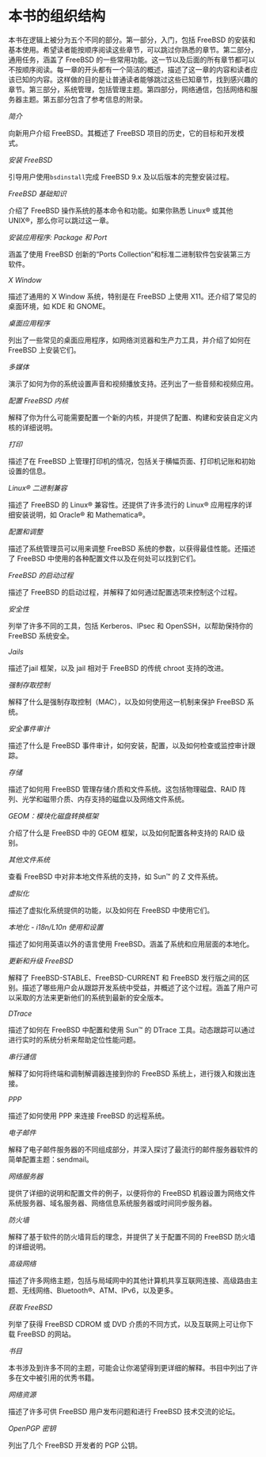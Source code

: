 # 本书的组织结构

本书在逻辑上被分为五个不同的部分。第一部分，入门，包括 FreeBSD 的安装和基本使用。希望读者能按顺序阅读这些章节，可以跳过你熟悉的章节。第二部分，通用任务，涵盖了 FreeBSD 的一些常用功能。这一节以及后面的所有章节都可以不按顺序阅读。每一章的开头都有一个简洁的概述，描述了这一章的内容和读者应该已知的内容。这样做的目的是让普通读者能够跳过这些已知章节，找到感兴趣的章节。第三部分，系统管理，包括管理主题。第四部分，网络通信，包括网络和服务器主题。第五部分包含了参考信息的附录。

*简介*

向新用户介绍 FreeBSD。其概述了 FreeBSD 项目的历史，它的目标和开发模式。

*安装 FreeBSD*

引导用户使用`bsdinstall`完成 FreeBSD 9.x 及以后版本的完整安装过程。

*FreeBSD 基础知识*

介绍了 FreeBSD 操作系统的基本命令和功能。如果你熟悉 Linux® 或其他 UNIX®，那么你可以跳过这一章。

*安装应用程序: Package 和 Port*

涵盖了使用 FreeBSD 创新的“Ports Collection”和标准二进制软件包安装第三方软件。

*X Window*

描述了通用的 X Window 系统，特别是在 FreeBSD 上使用 X11。还介绍了常见的桌面环境，如 KDE 和 GNOME。

*桌面应用程序*

列出了一些常见的桌面应用程序，如网络浏览器和生产力工具，并介绍了如何在 FreeBSD 上安装它们。

*多媒体*

演示了如何为你的系统设置声音和视频播放支持。还列出了一些音频和视频应用。

*配置 FreeBSD 内核*

解释了你为什么可能需要配置一个新的内核，并提供了配置、构建和安装自定义内核的详细说明。

*打印*

描述了在 FreeBSD 上管理打印机的情况，包括关于横幅页面、打印机记账和初始设置的信息。

*Linux® 二进制兼容*

描述了 FreeBSD 的 Linux® 兼容性。还提供了许多流行的 Linux® 应用程序的详细安装说明，如 Oracle® 和 Mathematica®。

*配置和调整*

描述了系统管理员可以用来调整 FreeBSD 系统的参数，以获得最佳性能。还描述了 FreeBSD 中使用的各种配置文件以及在何处可以找到它们。

*FreeBSD 的启动过程*

描述了 FreeBSD 的启动过程，并解释了如何通过配置选项来控制这个过程。

*安全性*

列举了许多不同的工具，包括 Kerberos、IPsec 和 OpenSSH，以帮助保持你的 FreeBSD 系统安全。

*Jails*

描述了jail 框架，以及 jail 相对于 FreeBSD 的传统 chroot 支持的改进。

*强制存取控制*

解释了什么是强制存取控制（MAC），以及如何使用这一机制来保护 FreeBSD 系统。

*安全事件审计*

描述了什么是 FreeBSD 事件审计，如何安装，配置，以及如何检查或监控审计跟踪。

*存储*

描述了如何用 FreeBSD 管理存储介质和文件系统。这包括物理磁盘、RAID 阵列、光学和磁带介质、内存支持的磁盘以及网络文件系统。

*GEOM：模块化磁盘转换框架*

介绍了什么是 FreeBSD 中的 GEOM 框架，以及如何配置各种支持的 RAID 级别。

*其他文件系统*

查看 FreeBSD 中对非本地文件系统的支持，如 Sun™ 的 Z 文件系统。

*虚拟化*

描述了虚拟化系统提供的功能，以及如何在 FreeBSD 中使用它们。

*本地化 - i18n/L10n 使用和设置*

描述了如何用英语以外的语言使用 FreeBSD。涵盖了系统和应用层面的本地化。

*更新和升级 FreeBSD*

解释了 FreeBSD-STABLE、FreeBSD-CURRENT 和 FreeBSD 发行版之间的区别。描述了哪些用户会从跟踪开发系统中受益，并概述了这个过程。涵盖了用户可以采取的方法来更新他们的系统到最新的安全版本。

*DTrace*

描述了如何在 FreeBSD 中配置和使用 Sun™ 的 DTrace 工具。动态跟踪可以通过进行实时的系统分析来帮助定位性能问题。

*串行通信*

解释了如何将终端和调制解调器连接到你的 FreeBSD 系统上，进行拨入和拨出连接。

*PPP*

描述了如何使用 PPP 来连接 FreeBSD 的远程系统。

*电子邮件*

解释了电子邮件服务器的不同组成部分，并深入探讨了最流行的邮件服务器软件的简单配置主题：sendmail。

*网络服务器*

提供了详细的说明和配置文件的例子，以便将你的 FreeBSD 机器设置为网络文件系统服务器、域名服务器、网络信息系统服务器或时间同步服务器。

*防火墙*

解释了基于软件的防火墙背后的理念，并提供了关于配置不同的 FreeBSD 防火墙的详细说明。

*高级网络*

描述了许多网络主题，包括与局域网中的其他计算机共享互联网连接、高级路由主题、无线网络、Bluetooth®、ATM、IPv6，以及更多。

*获取 FreeBSD*

列举了获得 FreeBSD CDROM 或 DVD 介质的不同方式，以及互联网上可让你下载 FreeBSD 的网站。

*书目*

本书涉及到许多不同的主题，可能会让你渴望得到更详细的解释。书目中列出了许多在文中被引用的优秀书籍。

*网络资源*

描述了许多可供 FreeBSD 用户发布问题和进行 FreeBSD 技术交流的论坛。

*OpenPGP 密钥*

列出了几个 FreeBSD 开发者的 PGP 公钥。
